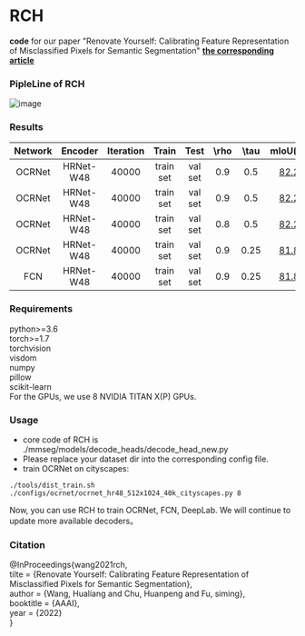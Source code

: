 # RCH
**code** for our paper "Renovate Yourself: Calibrating Feature Representation of Misclassified Pixels for Semantic Segmentation"
[**the corresponding article**](https://github.com/VipaiLab/RCH/blob/main/Renovate%20Yourself%20Calibrating%20Feature%20Representation%20of%20Misclassified%20Pixels%20for%20Semantic%20Segmentation.pdf)

### PipleLine of RCH
![image](https://github.com/VipaiLab/RCH/blob/main/images/model.png)

### Results
Network|Encoder|Iteration|Train|Test|\rho|\tau|mIoU(log)|pth|comments
:--:|:--:|:--:|:--:|:--:|:--:|:--:|:--:|:--:|:--:
OCRNet|HRNet-W48|40000|train set|val set|0.9|0.5|[82.24](https://github.com/VipaiLab/RCH/blob/main/log_files/ocr_hr48_0.5_0.9.log)|[pth](https://drive.google.com/file/d/1jlccpeFoFE7eOBx7f3463-qp9wwG5PUB/view?usp=sharing)
OCRNet|HRNet-W48|40000|train set|val set|0.9|0.5|[82.29](https://github.com/VipaiLab/RCH/blob/main/log_files/reproduce.log)|[pth](https://drive.google.com/file/d/1x0riBwzCpiFSLJrRJ6hJTSZ7hm2jm_G1/view?usp=sharing)|Reproduced
OCRNet|HRNet-W48|40000|train set|val set|0.8|0.5|[82.25](https://github.com/VipaiLab/RCH/blob/main/log_files/ocr_0.5_0.8.log)|_
OCRNet|HRNet-W48|40000|train set|val set|0.9|0.25|[81.88](https://github.com/VipaiLab/RCH/blob/main/log_files/ocr_0.25_0.9.log)|_
FCN|HRNet-W48|40000|train set|val set|0.9|0.25|[81.83](https://github.com/VipaiLab/RCH/blob/main/log_files/fcn_hr48_0.25_0.9.log)|[pth](https://drive.google.com/file/d/1UrKL69oypy9hKPBgBzUm1iSYx3jyB_Ms/view?usp=sharing)

### Requirements
python>=3.6    
torch>=1.7   
torchvision  
visdom   
numpy   
pillow   
scikit-learn  
For the GPUs, we use 8 NVIDIA TITAN X(P) GPUs.

### Usage

+ core code of RCH is ./mmseg/models/decode_heads/decode_head_new.py
+ Please replace your dataset dir into the corresponding config file.
+ train OCRNet on cityscapes:
  
```./tools/dist_train.sh ./configs/ocrnet/ocrnet_hr48_512x1024_40k_cityscapes.py 8```

Now, you can use RCH to train OCRNet, FCN, DeepLab. We will continue to update more available decoders。


### Citation
@InProceedings{wang2021rch,  
    tilte = {Renovate Yourself: Calibrating Feature Representation of Misclassified Pixels for Semantic Segmentation},  
    author = {Wang, Hualiang and Chu, Huanpeng and Fu, siming},  
    booktitle = {AAAI},  
    year = {2022}  
}


